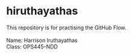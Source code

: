 # hiruthayathas
This repository is for practising the GitHub Flow. <br/>
<br/>
Name: Harrison Iruthayathas <br/>
Class: OPS445-NDD
